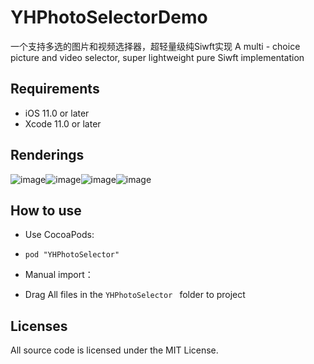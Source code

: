 # YHPhotoSelectorDemo
一个支持多选的图片和视频选择器，超轻量级纯Siwft实现     A multi - choice picture and video selector, super lightweight pure Siwft implementation

## Requirements
* iOS 11.0 or later
* Xcode 11.0 or later

## <a id="Renderings"></a>Renderings

![image](https://user-images.githubusercontent.com/20283075/63070086-4b1b2280-bf4c-11e9-80dd-63e07ab5d684.png)![image](https://user-images.githubusercontent.com/20283075/63070090-4e161300-bf4c-11e9-9317-bee33ead764b.png)![image](https://user-images.githubusercontent.com/20283075/63070096-52423080-bf4c-11e9-9a6f-98656951b310.png)![image](https://user-images.githubusercontent.com/20283075/63070097-540bf400-bf4c-11e9-86b0-ffaa2e61f064.png)

## <a id="Howtouse"></a>How to use
* Use CocoaPods:
- `pod "YHPhotoSelector"`
* Manual import：
- Drag All files in the `YHPhotoSelector ` folder to project

## Licenses
All source code is licensed under the MIT License.

